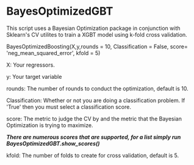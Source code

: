 # BayesOptimizedGBT
This script uses a Bayesian Optimization package in conjunction with Sklearn's CV utilites to train a XGBT model using k-fold cross validation.


BayesOptimizedBoosting(X,y,rounds = 10, Classification = False, score= 'neg_mean_squared_error', kfold = 5)

  X: Your regressors.
  
  y: Your target variable
  
  rounds: The number of rounds to conduct the optimization, default is 10.
  
  Classification: Whether or not you are doing a classification problem.  If 'True' then you must select a classification      score.
  
  score: The metric to judge the CV by and the metric that the Bayesian Optimization is trying to maximize.
  
  ***There are numerous scores that are supported, for a list simply run BayesOptimizedGBT.show_scores()***
  
  kfold: The number of folds to create for cross validation, default is 5.
  
  
